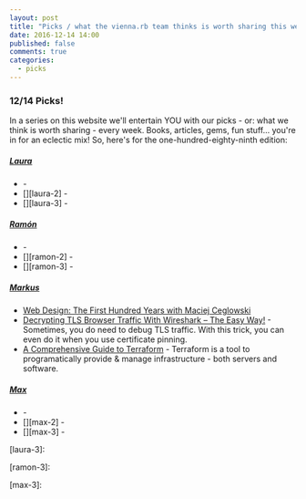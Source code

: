 ```yaml
---
layout: post
title: "Picks / what the vienna.rb team thinks is worth sharing this week"
date: 2016-12-14 14:00
published: false
comments: true
categories:
  - picks
---
```


### 12/14 Picks!

In a series on this website we'll entertain YOU with our picks - or: what we think is worth sharing - every week.
Books, articles, gems, fun stuff... you're in for an eclectic mix! So, here's for the one-hundred-eighty-ninth edition:


##### [Laura][laura]
- [][laura-1] -
- [][laura-2] -
- [][laura-3] -

##### [Ramón][ramon]
- [][ramon-1] -
- [][ramon-2] -
- [][ramon-3] -

##### [Markus][markus]
- [Web Design: The First Hundred Years with Maciej Ceglowski][markus-1]
- [Decrypting TLS Browser Traffic With Wireshark – The Easy Way!][markus-2] - Sometimes, you do need to debug TLS traffic. With this trick, you can even do it when you use certificate pinning.
- [A Comprehensive Guide to Terraform][markus-3] - Terraform is a tool to programatically provide & manage infrastructure - both servers and software.

##### [Max][max]
- [][max-1] -
- [][max-2] -
- [][max-3] -



[laura]: https://www.twitter.com/alicetragedy
[laura-1]:
[laura-2]:
[laura-3]:

[ramon]: https://twitter.com/senorhuidobro
[ramon-1]:
[ramon-2]:
[ramon-3]:

[markus]: https://twitter.com/nuclearsquid
[markus-1]: https://www.youtube.com/watch?v=nwhZ3KEqUlw
[markus-2]: https://jimshaver.net/2015/02/11/decrypting-tls-browser-traffic-with-wireshark-the-easy-way/
[markus-3]: https://blog.gruntwork.io/a-comprehensive-guide-to-terraform-b3d32832baca

[max]: https://www.twitter.com/klappradla
[max-1]:
[max-2]:
[max-3]:

